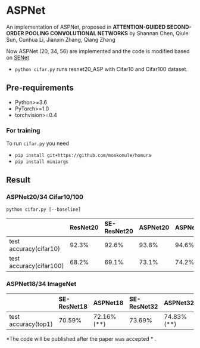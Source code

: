 # ASPNet

An implementation of ASPNet, proposed in **ATTENTION-GUIDED SECOND-ORDER POOLING CONVOLUTIONAL NETWORKS** by Shannan Chen, Qiule Sun, Cunhua Li, Jianxin Zhang, Qiang Zhang

Now ASPNet (20, 34, 56) are implemented and the code is modified based on [SENet](https://github.com/moskomule/senet.pytorch)

* `python cifar.py` runs resnet20_ASP with Cifar10 and  Cifar100 dataset.

## Pre-requirements

* Python>=3.6
* PyTorch>=1.0
* torchvision>=0.4

### For training

To run `cifar.py` you need

* `pip install git+https://github.com/moskomule/homura`
* `pip install miniargs`

## Result

### ASPNet20/34 Cifar10/100

```
python cifar.py [--baseline]
```

|                       | ResNet20         | SE-ResNet20    | ASPNet20        | ASPNet32        |
|:-------------         | :-------------   | :------------- | :-------------  | :-------------  |
|test accuracy(cifar10) |  92.3%           | 92.6%          | 93.8%           | 94.6%           |
|test accuracy(cifar100)|  68.2%           | 69.1%          | 73.1%           | 74.2%           |

### ASPNet18/34 ImageNet


|                        | SE-ResNet18      | ASPNet18       | SE-ResNet32     | ASPNet32       |
|:-------------          | :-------------   | :------------- | :-------------  | :------------- |
|test accuracy(top1)     | 70.59%           | 72.16% (**)    | 73.69%          | 74.83% (**)    |

*The code will be published after the paper was accepted * .